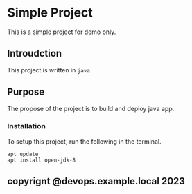 # Simple Project
This is a simple project for demo only.

## Introudction
This project is written in `java`.

## Purpose
The propose of the project is to build and deploy java app.

### Installation
To setup this project, run the following in the terminal.

```
apt update
apt install open-jdk-8
```

## copyrignt @devops.example.local 2023
